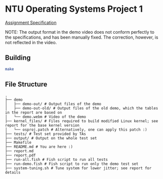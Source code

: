 NTU Operating Systems Project 1
===

[Assignment Specification](https://hackmd.io/@Ue96nvjESj2XsDXw532-qA/ryYqceUrU)

NOTE: The output format in the demo video does not conform perfectly to the specifications, and has been manually fixed. The correction, however, is not reflected in the video.

Building
---

``` sh
make
```

File Structure
---

```
.
├── demo
│   ├── demo-out/ # Output files of the demo
│   ├── demo-out-old/ # Output files of the old demo, which the tables in the report are based on
│   └── demo.webm # Video of the demo
├── kernel_files/ # Files required to build modified Linux kernel; see report for the base kernel version
│   └── osproj.patch # Alternatively, one can apply this patch :)
├── tests/ # Test set provided by TAs
├── output/ # Output on the whole test set
├── Makefile
├── README.md # You are here :)
├── report.md
├── report.pdf
├── run-all.fish # Fish script to run all tests
├── run-demo.fish # Fish script to run only the demo test set
├── system-tuning.sh # Tune system for lower jitter; see report for details
```
